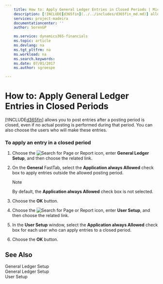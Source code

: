 ```yaml
---
    title: How to: Apply General Ledger Entries in Closed Periods | Microsoft Docs
    description: [!INCLUDE[d365fin](../../includes/d365fin_md.md)] allows you to post entries after a posting period is closed, even if no actual posting is performed during that period. You can also choose the users who will make these entries.
    services: project-madeira
    documentationcenter: ''
    author: SorenGP

    ms.service: dynamics365-financials
    ms.topic: article
    ms.devlang: na
    ms.tgt_pltfrm: na
    ms.workload: na
    ms.search.keywords:
    ms.date: 07/01/2017
    ms.author: sgroespe

---
```

# How to: Apply General Ledger Entries in Closed Periods
[!INCLUDE[d365fin](../../includes/d365fin_md.md)] allows you to post entries after a posting period is closed, even if no actual posting is performed during that period. You can also choose the users who will make these entries.  
  
### To apply an entry in a closed period  
  
1.  Choose the ![Search for Page or Report](media/ui-search/search_small.png "Search for Page or Report icon") icon, enter **General Ledger Setup**, and then choose the related link.  
  
2.  On the **General** FastTab, select the **Application always Allowed** check box to apply entries outside the allowed posting period.  
  
    > [!NOTE]  
    >  By default, the **Application always Allowed** check box is not selected.  
  
3.  Choose the **OK** button.  
  
4.  Choose the ![Search for Page or Report](media/ui-search/search_small.png "Search for Page or Report icon") icon, enter **User Setup**, and then choose the related link.  
  
5.  In the **User Setup** window, select the **Application always Allowed** check box for each user who can apply entries to a closed period.  
  
6.  Choose the **OK** button.  
  
## See Also  
 General Ledger Setup   
 General Ledger Setup   
 User Setup